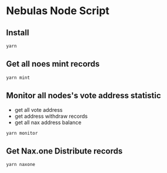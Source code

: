 # Nebulas Node Script

## Install

```
yarn
```

## Get all noes mint records

```
yarn mint
```

## Monitor all nodes's vote address statistic

- get all vote address
- get address withdraw records
- get all nax address balance

```
yarn monitor
```

## Get Nax.one Distribute records

```
yarn naxone
```
